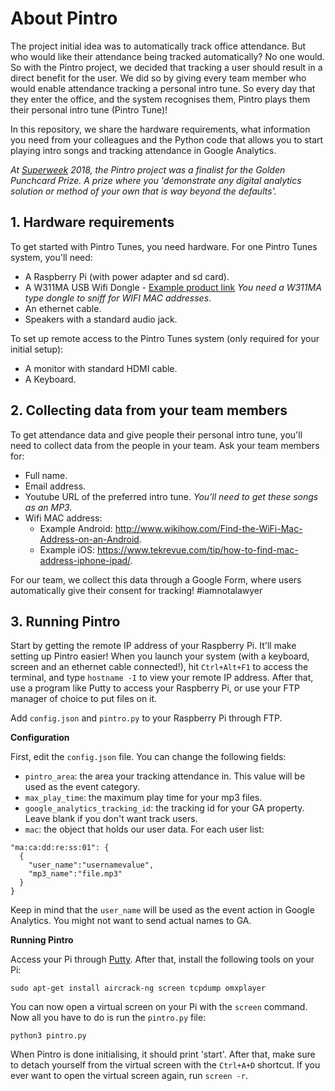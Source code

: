 # About Pintro

The project initial idea was to automatically track office attendance. But who would like their attendance being tracked automatically? No one would. So with the Pintro project, we decided that tracking a user should result in a direct benefit for the user. We did so by giving every team member who would enable attendance tracking a personal intro tune. So every day that they enter the office, and the system recognises them, Pintro plays them their personal intro tune (Pintro Tune)!

In this repository, we share the hardware requirements, what information you need from your colleagues and the Python code that allows you to start playing intro songs and tracking attendance in Google Analytics.

*At [Superweek](http://www.superweek.hu/) 2018, the Pintro project was a finalist for the Golden Punchcard Prize. A prize where you 'demonstrate any digital analytics solution or method of your own that is way beyond the defaults'.*

## 1. Hardware requirements
To get started with Pintro Tunes, you need hardware. For one Pintro Tunes system, you'll need:

- A Raspberry Pi (with power adapter and sd card).
- A W311MA USB Wifi Dongle - [Example product link](https://www.lightinthebox.com/nl/tenda-w311ma-150mbps-draadloze-n150-high-power-usb-adapter-draadloze-netwerkkaart-wifi-ontvanger-wi-fi-card-ap-functie_p5446216.html) *You need a W311MA type dongle to sniff for WIFI MAC addresses*.
- An ethernet cable.
- Speakers with a standard audio jack.

To set up remote access to the Pintro Tunes system (only required for your initial setup):

- A monitor with standard HDMI cable.
- A Keyboard.

## 2. Collecting data from  your team members

To get attendance data and give people their personal intro tune, you'll need to collect data from the people in your team. Ask your team members for:

- Full name.
- Email address.
- Youtube URL of the preferred intro tune. *You'll need to get these songs as an MP3.*
- Wifi MAC address:
  - Example Android: http://www.wikihow.com/Find-the-WiFi-Mac-Address-on-an-Android.
  - Example iOS: https://www.tekrevue.com/tip/how-to-find-mac-address-iphone-ipad/.
  
For our team, we collect this data through a Google Form, where users automatically give their consent for tracking! \#iamnotalawyer

## 3. Running Pintro

Start by getting the remote IP address of your Raspberry Pi. It'll make setting up Pintro easier! When you launch your system (with a keyboard, screen and an ethernet cable connected!), hit `Ctrl+Alt+F1` to access the terminal, and type `hostname -I` to view your remote IP address. After that, use a program like Putty to access your Raspberry Pi, or use your FTP manager of choice to put files on it. 

Add `config.json` and `pintro.py` to your Raspberry Pi through FTP. 

**Configuration**

First, edit the `config.json` file. You can change the following fields:

- `pintro_area`: the area your tracking attendance in. This value will be used as the event category.
- `max_play_time`: the maximum play time for your mp3 files. 
- `google_analytics_tracking_id`: the tracking id for your GA property. Leave blank if you don't want track users.
- `mac`: the object that holds our user data. For each user list:

```
"ma:ca:dd:re:ss:01": {
  {
    "user_name":"usernamevalue",
    "mp3_name":"file.mp3"
  }
}
```

Keep in mind that the `user_name` will be used as the event action in Google Analytics. You might not want to send actual names to GA. 

**Running Pintro**

Access your Pi through [Putty](https://www.putty.org/). After that, install the following tools on your Pi:

```sudo apt-get install aircrack-ng screen tcpdump omxplayer```

You can now open a virtual screen on your Pi with the `screen` command. Now all you have to do is run the `pintro.py` file:

```
python3 pintro.py
```

When Pintro is done initialising, it should print 'start'. After that, make sure to detach yourself from the virtual screen with the `Ctrl+A+D` shortcut. If you ever want to open the virtual screen again, run `screen -r`. 


